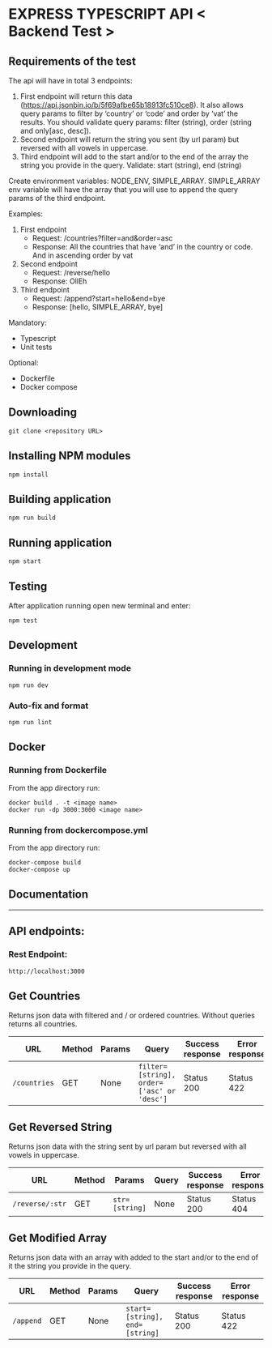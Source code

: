 # EXPRESS TYPESCRIPT API < Backend Test >

## Requirements of the test

The api will have in total 3 endpoints:

1. First endpoint will return this data (https://api.jsonbin.io/b/5f69afbe65b18913fc510ce8). It also allows query params to filter by ‘country’ or ‘code’ and order by ‘vat’ the results. You should validate query params: filter (string), order (string and only[asc, desc]).
2. Second endpoint will return the string you sent (by url param) but reversed with all vowels in uppercase.
3. Third endpoint will add to the start and/or to the end of the array the string you provide in the query.
   Validate: start (string), end (string)

Create environment variables: NODE_ENV, SIMPLE_ARRAY. SIMPLE_ARRAY env variable will have the array that you will use to append the query params of the third endpoint.

Examples:

1. First endpoint
   - Request: /countries?filter=and&order=asc
   - Response: All the countries that have ‘and’ in the country or code. And in ascending order by vat
2. Second endpoint
   - Request: /reverse/hello
   - Response: OllEh
3. Third endpoint
   - Request: /append?start=hello&end=bye
   - Response: [hello, SIMPLE_ARRAY, bye]

Mandatory:

- Typescript
- Unit tests

Optional:

- Dockerfile
- Docker compose

## Downloading

```
git clone <repository URL>
```

## Installing NPM modules

```
npm install
```

## Building application

```
npm run build
```

## Running application

```
npm start
```

## Testing

After application running open new terminal and enter:

```
npm test
```

## Development

### Running in development mode

```
npm run dev
```

### Auto-fix and format

```
npm run lint
```

## Docker

### Running from Dockerfile

From the app directory run:

```
docker build . -t <image name>
docker run -dp 3000:3000 <image name>
```

### Running from dockercompose.yml

From the app directory run:

```
docker-compose build
docker-compose up
```

## Documentation

---

## API endpoints:

### Rest Endpoint:

`http://localhost:3000`

## **Get Countries**

Returns json data with filtered and / or ordered countries. Without queries returns all countries.

| URL          | Method | Params | Query                                      | Success response | Error response |
| ------------ | ------ | ------ | ------------------------------------------ | ---------------- | -------------- |
| `/countries` | GET    | None   | `filter=[string], order=['asc' or 'desc']` | Status 200       | Status 422     |

## **Get Reversed String**

Returns json data with the string sent by url param but reversed with all vowels in uppercase.

| URL             | Method | Params         | Query | Success response | Error response |
| --------------- | ------ | -------------- | ----- | ---------------- | -------------- |
| `/reverse/:str` | GET    | `str=[string]` | None  | Status 200       | Status 404     |

## **Get Modified Array**

Returns json data with an array with added to the start and/or to the end of it the string you provide in the query.

| URL       | Method | Params | Query                          | Success response | Error response |
| --------- | ------ | ------ | ------------------------------ | ---------------- | -------------- |
| `/append` | GET    | None   | `start=[string], end=[string]` | Status 200       | Status 422     |
